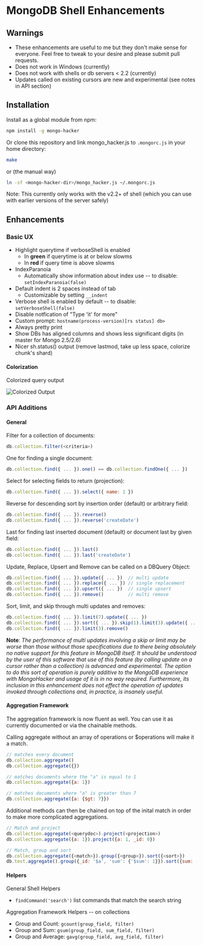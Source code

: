# MongoDB Shell Enhancements

## Warnings

* These enhancements are useful to me but they don't make sense for everyone. Feel free to tweak to your desire and please submit pull requests.
* Does not work in Windows (currently)
* Does not work with shells or db servers < 2.2 (currently)
* Updates called on existing cursors are new and experimental (see notes in API section)

## Installation

Install as a global module from npm:

```sh
npm install -g mongo-hacker
```

Or clone this repository and link mongo_hacker.js to `.mongorc.js` in your home directory:

```sh
make
```

or (the manual way)

```sh
ln -sf <mongo-hacker-dir>/mongo_hacker.js ~/.mongorc.js
```

Note: This currently only works with the v2.2+ of shell (which you can use with earlier versions of the server safely)

## Enhancements

### Basic UX

  - Highlight querytime if verboseShell is enabled
    - In **green** if querytime is at or below slowms
    - In **red** if query time is above slowms
  - IndexParanoia
    - Automatically show information about index use -- to disable: `setIndexParanoia(false)`
  - Default indent is 2 spaces instead of tab
    - Customizable by setting `__indent`
  - Verbose shell is enabled by default -- to disable: `setVerboseShell(false)`
  - Disable notfication of "Type 'it' for more"
  - Custom prompt: `hostname(process-version)[rs status] db>`
  - Always pretty print
  - Show DBs has aligned columns and shows less significant digits (in master for Mongo 2.5/2.6)
  - Nicer sh.status() output (remove lastmod, take up less space, colorize chunk's shard)

#### Colorization

Colorized query output

![Colorized Output](http://tylerbrock.github.com/mongo-hacker/screenshots/colorized_shell.png)

### API Additions

#### General

Filter for a collection of documents:

```js
db.collection.filter(<criteria>)
```

One for finding a single document:

```js
db.collection.find({ ... }).one() == db.collection.findOne({ ... })
```

Select for selecting fields to return (projection):

```js
db.collection.find({ ... }).select({ name: 1 })
```

Reverse for descending sort by insertion order (default) or arbitrary field:

```js
db.collection.find({ ... }).reverse()
db.collection.find({ ... }).reverse('createDate')
```

Last for finding last inserted document (default) or document last by given field:

```js
db.collection.find({ ... }).last()
db.collection.find({ ... }).last('createDate')
```

Update, Replace, Upsert and Remove can be called on a DBQuery Object:

```js
db.collection.find({ ... }).update({ ... })  // multi update
db.collection.find({ ... }).replace({ ... }) // single replacement
db.collection.find({ ... }).upsert({ ... })  // single upsert
db.collection.find({ ... }).remove()         // multi remove
```

Sort, limit, and skip through multi updates and removes:

```js
db.collection.find({ ... }).limit(7).update({ ... })
db.collection.find({ ... }).sort({ ... }).skip(1).limit(3).update({ ... })
db.collection.find({ ... }).limit(3).remove()
```

**Note**: *The performance of multi updates involving a skip or limit may be worse than those without those specifications due to there being absolutely no native support for this feature in MongoDB itself. It should be understood by the user of this software that use of this feature (by calling update on a cursor rather than a collection) is advanced and experimental. The option to do this sort of operation is purely additive to the MongoDB experience with MongoHacker and usage of it is in no way required. Furthermore, its inclusion in this enhancement does not effect the operation of updates invoked through collections and, in practice, is insanely useful.*


#### Aggregation Framework

The aggregation framework is now fluent as well. You can use it as currently documented or via the chainable methods.

Calling aggregate without an array of operations or $operations will make it a match.

```js
// matches every document
db.collection.aggregate()
db.collection.aggregate({})

// matches documents where the "a" is equal to 1
db.collection.aggregate({a: 1})

// matches documents where "a" is greater than 7
db.collection.aggregate({a: {$gt: 7}})
```

Additional methods can then be chained on top of the inital match in order to make more complicated aggregations.

```js
// Match and project
db.collection.aggregate(<querydoc>).project(<projection>)
db.collection.aggregate({a: 1}).project({a: 1, _id: 0})

// Match, group and sort
db.collection.aggregate({<match>}).group({<group>}).sort({<sort>})
db.test.aggregate().group({_id: '$a', 'sum': {'$sum': 1}}).sort({sum: -1})
```

#### Helpers

General Shell Helpers
  - `findCommand('search')` list commands that match the search string

Aggregation Framework Helpers -- on collections
  - Group and Count: `gcount(group_field, filter)`
  - Group and Sum: `gsum(group_field, sum_field, filter)`
  - Group and Average: `gavg(group_field, avg_field, filter)`

